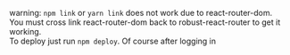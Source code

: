 warning: `npm link` or `yarn link` does not work due to react-router-dom.  
You must cross link react-router-dom back to robust-react-router to get it working.  
To deploy just run `npm deploy`. Of course after logging in 